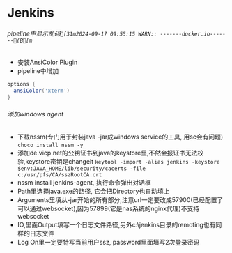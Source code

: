 # Jenkins

###### pipeline中显示乱码`[31m2024-09-17 09:55:15 WARN:: -------docker.io-------(B[m`
- 安装AnsiColor Plugin
- pipeline中增加
```groovy
options {
  ansiColor('xterm')
}
```
###### 添加windows agent
- 下载nssm(专门用于封装java -jar成windows service的工具, 用sc会有问题)
`choco install nssm -y`
- 添加de.vicp.net的公钥证书到java的keystore里,不然会报证书无法校验,keystore密钥是changeit
`keytool -import -alias jenkins -keystore $env:JAVA_HOME/lib/security/cacerts -file c:/usr/pfs/CA/sszRootCA.crt`
- nssm install jenkins-agent, 执行命令弹出对话框
 - Path里选择java.exe的路径, 它会把Directory也自动填上
 - Arguments里填从-jar开始的所有部分,注意url一定要改成57900(已经配置了可以通过websocket),因为57899(它是nas系统的nginx代理)不支持websocket
 - IO,里面Output填写一个日志文件路径,另外c:\jenkins目录的remoting也有同样的日志文件
 - Log On里一定要特写当前用户ssz, password里面填写2次登录密码
